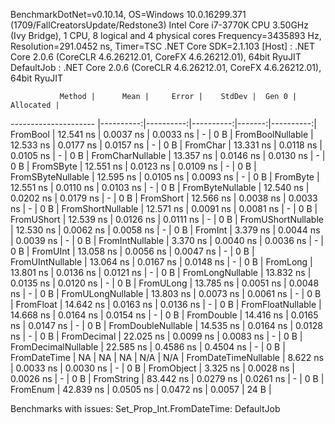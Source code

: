 
BenchmarkDotNet=v0.10.14, OS=Windows 10.0.16299.371 (1709/FallCreatorsUpdate/Redstone3)
Intel Core i7-3770K CPU 3.50GHz (Ivy Bridge), 1 CPU, 8 logical and 4 physical cores
Frequency=3435893 Hz, Resolution=291.0452 ns, Timer=TSC
.NET Core SDK=2.1.103
  [Host]     : .NET Core 2.0.6 (CoreCLR 4.6.26212.01, CoreFX 4.6.26212.01), 64bit RyuJIT
  DefaultJob : .NET Core 2.0.6 (CoreCLR 4.6.26212.01, CoreFX 4.6.26212.01), 64bit RyuJIT


               Method |      Mean |     Error |    StdDev |  Gen 0 | Allocated |
--------------------- |----------:|----------:|----------:|-------:|----------:|
             FromBool | 12.541 ns | 0.0037 ns | 0.0033 ns |      - |       0 B |
     FromBoolNullable | 12.533 ns | 0.0177 ns | 0.0157 ns |      - |       0 B |
             FromChar | 13.331 ns | 0.0118 ns | 0.0105 ns |      - |       0 B |
     FromCharNullable | 13.357 ns | 0.0146 ns | 0.0130 ns |      - |       0 B |
            FromSByte | 12.551 ns | 0.0123 ns | 0.0109 ns |      - |       0 B |
    FromSByteNullable | 12.595 ns | 0.0105 ns | 0.0093 ns |      - |       0 B |
             FromByte | 12.551 ns | 0.0110 ns | 0.0103 ns |      - |       0 B |
     FromByteNullable | 12.540 ns | 0.0202 ns | 0.0179 ns |      - |       0 B |
            FromShort | 12.566 ns | 0.0038 ns | 0.0033 ns |      - |       0 B |
    FromShortNullable | 12.571 ns | 0.0091 ns | 0.0081 ns |      - |       0 B |
           FromUShort | 12.539 ns | 0.0126 ns | 0.0111 ns |      - |       0 B |
   FromUShortNullable | 12.530 ns | 0.0062 ns | 0.0058 ns |      - |       0 B |
              FromInt |  3.379 ns | 0.0044 ns | 0.0039 ns |      - |       0 B |
      FromIntNullable |  3.370 ns | 0.0040 ns | 0.0036 ns |      - |       0 B |
             FromUInt | 13.058 ns | 0.0056 ns | 0.0047 ns |      - |       0 B |
     FromUIntNullable | 13.064 ns | 0.0167 ns | 0.0148 ns |      - |       0 B |
             FromLong | 13.801 ns | 0.0136 ns | 0.0121 ns |      - |       0 B |
     FromLongNullable | 13.832 ns | 0.0135 ns | 0.0120 ns |      - |       0 B |
            FromULong | 13.785 ns | 0.0051 ns | 0.0048 ns |      - |       0 B |
    FromULongNullable | 13.803 ns | 0.0073 ns | 0.0061 ns |      - |       0 B |
            FromFloat | 14.642 ns | 0.0163 ns | 0.0136 ns |      - |       0 B |
    FromFloatNullable | 14.668 ns | 0.0164 ns | 0.0154 ns |      - |       0 B |
           FromDouble | 14.416 ns | 0.0165 ns | 0.0147 ns |      - |       0 B |
   FromDoubleNullable | 14.535 ns | 0.0164 ns | 0.0128 ns |      - |       0 B |
          FromDecimal | 22.025 ns | 0.0099 ns | 0.0083 ns |      - |       0 B |
  FromDecimalNullable | 22.585 ns | 0.4586 ns | 0.4504 ns |      - |       0 B |
         FromDateTime |        NA |        NA |        NA |    N/A |       N/A |
 FromDateTimeNullable |  8.622 ns | 0.0033 ns | 0.0030 ns |      - |       0 B |
           FromObject |  3.325 ns | 0.0028 ns | 0.0026 ns |      - |       0 B |
           FromString | 83.442 ns | 0.0279 ns | 0.0261 ns |      - |       0 B |
             FromEnum | 42.839 ns | 0.0505 ns | 0.0472 ns | 0.0057 |      24 B |

Benchmarks with issues:
  Set_Prop_Int.FromDateTime: DefaultJob
